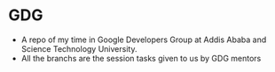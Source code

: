 # GDG
- A repo of my time in Google Developers Group at Addis Ababa and Science Technology University.
- All the branchs are the session tasks given to us by GDG mentors

